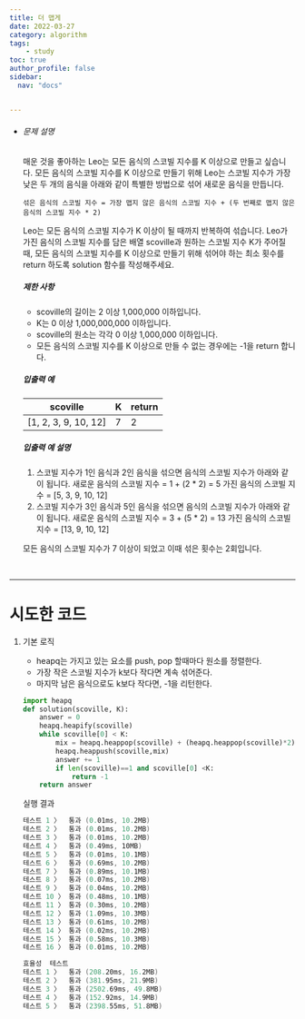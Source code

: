 ```yaml
---
title: 더 맵게
date: 2022-03-27
category: algorithm
tags:
    - study
toc: true
author_profile: false
sidebar:
  nav: "docs"


---
```


- ###### 문제 설명

  매운 것을 좋아하는 Leo는 모든 음식의 스코빌 지수를 K 이상으로 만들고 싶습니다. 모든 음식의 스코빌 지수를 K 이상으로 만들기 위해 Leo는 스코빌 지수가 가장 낮은 두 개의 음식을 아래와 같이 특별한 방법으로 섞어 새로운 음식을 만듭니다.

  ```
  섞은 음식의 스코빌 지수 = 가장 맵지 않은 음식의 스코빌 지수 + (두 번째로 맵지 않은 음식의 스코빌 지수 * 2)

  ```

  Leo는 모든 음식의 스코빌 지수가 K 이상이 될 때까지 반복하여 섞습니다.
  Leo가 가진 음식의 스코빌 지수를 담은 배열 scoville과 원하는 스코빌 지수 K가 주어질 때, 모든 음식의 스코빌 지수를 K 이상으로 만들기 위해 섞어야 하는 최소 횟수를 return 하도록 solution 함수를 작성해주세요.

  ##### 제한 사항

  - scoville의 길이는 2 이상 1,000,000 이하입니다.
  - K는 0 이상 1,000,000,000 이하입니다.
  - scoville의 원소는 각각 0 이상 1,000,000 이하입니다.
  - 모든 음식의 스코빌 지수를 K 이상으로 만들 수 없는 경우에는 -1을 return 합니다.

  ##### 입출력 예

  | scoville             | K    | return |
  | -------------------- | ---- | ------ |
  | [1, 2, 3, 9, 10, 12] | 7    | 2      |

  ##### 입출력 예 설명

  1. 스코빌 지수가 1인 음식과 2인 음식을 섞으면 음식의 스코빌 지수가 아래와 같이 됩니다.
     새로운 음식의 스코빌 지수 = 1 + (2 * 2) = 5
     가진 음식의 스코빌 지수 = [5, 3, 9, 10, 12]
  2. 스코빌 지수가 3인 음식과 5인 음식을 섞으면 음식의 스코빌 지수가 아래와 같이 됩니다.
     새로운 음식의 스코빌 지수 = 3 + (5 * 2) = 13
     가진 음식의 스코빌 지수 = [13, 9, 10, 12]

  모든 음식의 스코빌 지수가 7 이상이 되었고 이때 섞은 횟수는 2회입니다.

  ​

------

# 시도한 코드

1. 기본 로직

   - heapq는 가지고 있는 요소를 push, pop 할때마다 원소를 정렬한다.
   - 가장 작은 스코빌 지수가 k보다 작다면 계속 섞어준다.
   - 마지막 남은 음식으로도 k보다 작다면, -1을 리턴한다.

   ```python
   import heapq
   def solution(scoville, K):
       answer = 0
       heapq.heapify(scoville)
       while scoville[0] < K:
           mix = heapq.heappop(scoville) + (heapq.heappop(scoville)*2)
           heapq.heappush(scoville,mix)
           answer += 1
           if len(scoville)==1 and scoville[0] <K:
               return -1
       return answer
   ```

   실행 결과

   ```powershell
   테스트 1 〉	통과 (0.01ms, 10.2MB)
   테스트 2 〉	통과 (0.01ms, 10.2MB)
   테스트 3 〉	통과 (0.01ms, 10.2MB)
   테스트 4 〉	통과 (0.49ms, 10MB)
   테스트 5 〉	통과 (0.01ms, 10.1MB)
   테스트 6 〉	통과 (0.69ms, 10.2MB)
   테스트 7 〉	통과 (0.89ms, 10.1MB)
   테스트 8 〉	통과 (0.07ms, 10.2MB)
   테스트 9 〉	통과 (0.04ms, 10.2MB)
   테스트 10 〉	통과 (0.48ms, 10.1MB)
   테스트 11 〉	통과 (0.30ms, 10.2MB)
   테스트 12 〉	통과 (1.09ms, 10.3MB)
   테스트 13 〉	통과 (0.61ms, 10.2MB)
   테스트 14 〉	통과 (0.02ms, 10.2MB)
   테스트 15 〉	통과 (0.58ms, 10.3MB)
   테스트 16 〉	통과 (0.01ms, 10.2MB)

   효율성  테스트
   테스트 1 〉	통과 (208.20ms, 16.2MB)
   테스트 2 〉	통과 (381.95ms, 21.9MB)
   테스트 3 〉	통과 (2502.69ms, 49.8MB)
   테스트 4 〉	통과 (152.92ms, 14.9MB)
   테스트 5 〉	통과 (2398.55ms, 51.8MB)
   ```


   


